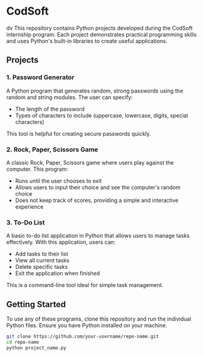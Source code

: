 # CodSoft
dv
This repository contains Python projects developed during the CodSoft internship program. Each project demonstrates practical programming skills and uses Python's built-in libraries to create useful applications.

## Projects

### 1. Password Generator
A Python program that generates random, strong passwords using the random and string modules. The user can specify:
- The length of the password
- Types of characters to include (uppercase, lowercase, digits, special characters)

This tool is helpful for creating secure passwords quickly.

### 2. Rock, Paper, Scissors Game
A classic Rock, Paper, Scissors game where users play against the computer. This program:
- Runs until the user chooses to exit
- Allows users to input their choice and see the computer's random choice
- Does not keep track of scores, providing a simple and interactive experience

### 3. To-Do List
A basic to-do list application in Python that allows users to manage tasks effectively. With this application, users can:
- Add tasks to their list
- View all current tasks
- Delete specific tasks
- Exit the application when finished

This is a command-line tool ideal for simple task management.

## Getting Started

To use any of these programs, clone this repository and run the individual Python files. Ensure you have Python installed on your machine.

```bash
git clone https://github.com/your-username/repo-name.git
cd repo-name
python project_name.py
